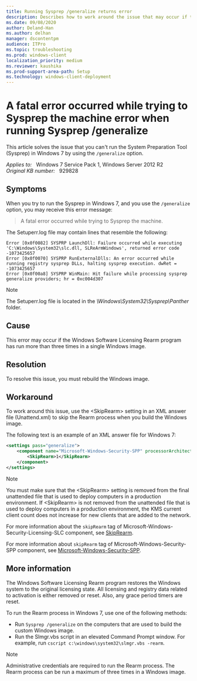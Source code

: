 ```yaml
---
title: Running Sysprep /generalize returns error
description: Describes how to work around the issue that may occur if the Windows Software Licensing Rearm program has run more than three times in a single Windows image.
ms.date: 09/08/2020
author: Deland-Han
ms.author: delhan
manager: dscontentpm
audience: ITPro
ms.topic: troubleshooting
ms.prod: windows-client
localization_priority: medium
ms.reviewer: kaushika
ms.prod-support-area-path: Setup
ms.technology: windows-client-deployment
---
```

# A fatal error occurred while trying to Sysprep the machine error when running Sysprep /generalize

This article solves the issue that you can't run the System Preparation Tool (Sysprep) in Windows 7 by using the `/generalize` option.

_Applies to:_ &nbsp; Windows 7 Service Pack 1, Windows Server 2012 R2  
_Original KB number:_ &nbsp; 929828

## Symptoms

When you try to run the Sysprep in Windows 7, and you use the `/generalize` option, you may receive this error message:

> A fatal error occurred while trying to Sysprep the machine.

The Setuperr.log file may contain lines that resemble the following:

```output
Error [0x0f0082] SYSPRP LaunchDll: Failure occurred while executing 'C:\Windows\System32\slc.dll, SLReArmWindows', returned error code -1073425657  
Error [0x0f0070] SYSPRP RunExternalDlls: An error occurred while running registry sysprep DLLs, halting sysprep execution. dwRet = -1073425657  
Error [0x0f00a8] SYSPRP WinMain: Hit failure while processing sysprep generalize providers; hr = 0xc004d307
```

> [!NOTE]
> The Setuperr.log file is located in the *\Windows\System32\Sysprep\Panther* folder.

## Cause

This error may occur if the Windows Software Licensing Rearm program has run more than three times in a single Windows image.

## Resolution

To resolve this issue, you must rebuild the Windows image.

## Workaround

To work around this issue, use the \<SkipRearm> setting in an XML answer file (Unattend.xml) to skip the Rearm process when you build the Windows image.

The following text is an example of an XML answer file for Windows 7:

```xml
<settings pass="generalize">
    <component name="Microsoft-Windows-Security-SPP" processorArchitecture="amd64" publicKeyToken="31bf3856ad364e35" language="neutral" versionScope="nonSxS" xmlns:wcm="http://schemas.microsoft.com/WMIConfig/2002/State" xmlns:xsi="http://www.w3.org/2001/XMLSchema-instance">
        <SkipRearm>1</SkipRearm>
    </component>
</settings>
```  

> [!NOTE]
> You must make sure that the \<SkipRearm> setting is removed from the final unattended file that is used to deploy computers in a production environment. If \<SkipRearm> is not removed from the unattended file that is used to deploy computers in a production environment, the KMS current client count does not increase for new clients that are added to the network.

For more information about the `skipRearm` tag of Microsoft-Windows-Security-Licensing-SLC component, see [SkipRearm](/previous-versions/windows/it-pro/windows-vista/cc722350(v=ws.10)).

For more information about `skipRearm` tag of Microsoft-Windows-Security-SPP component, see [Microsoft-Windows-Security-SPP](/previous-versions/windows/it-pro/windows-8.1-and-8/ff716103(v=win.10)).

## More information

The Windows Software Licensing Rearm program restores the Windows system to the original licensing state. All licensing and registry data related to activation is either removed or reset. Also, any grace period timers are reset.

To run the Rearm process in Windows 7, use one of the following methods:

- Run `Sysprep /generalize` on the computers that are used to build the custom Windows image.
- Run the Slmgr.vbs script in an elevated Command Prompt window. For example, run `cscript c:\windows\system32\slmgr.vbs -rearm`.

> [!NOTE]
> Administrative credentials are required to run the Rearm process. The Rearm process can be run a maximum of three times in a Windows image.
